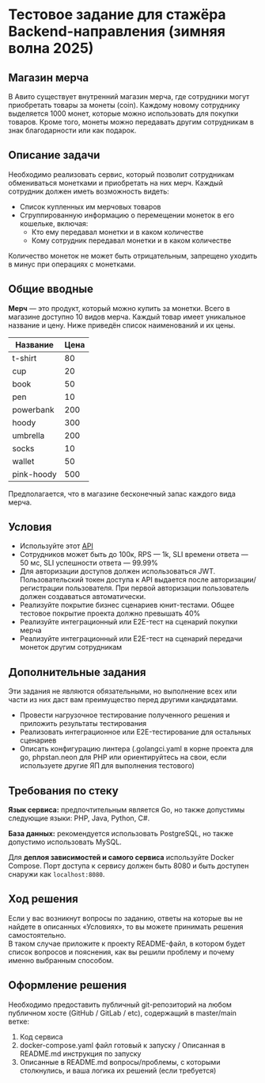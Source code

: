 # **Тестовое задание для стажёра Backend-направления (зимняя волна 2025)**

## Магазин мерча

В Авито существует внутренний магазин мерча, где сотрудники могут приобретать товары за монеты (coin). Каждому новому сотруднику выделяется 1000 монет, которые можно использовать для покупки товаров. Кроме того, монеты можно передавать другим сотрудникам в знак благодарности или как подарок.

## Описание задачи

Необходимо реализовать сервис, который позволит сотрудникам обмениваться монетками и приобретать на них мерч. Каждый сотрудник должен иметь возможность видеть:

- Список купленных им мерчовых товаров
- Сгруппированную информацию о перемещении монеток в его кошельке, включая:
  - Кто ему передавал монетки и в каком количестве
  - Кому сотрудник передавал монетки и в каком количестве

Количество монеток не может быть отрицательным, запрещено уходить в минус при операциях с монетками.

## **Общие вводные**

**Мерч** — это продукт, который можно купить за монетки. Всего в магазине доступно 10 видов мерча. Каждый товар имеет уникальное название и цену. Ниже приведён список наименований и их цены.

| Название   | Цена |
| ---------- | ---- |
| t-shirt    | 80   |
| cup        | 20   |
| book       | 50   |
| pen        | 10   |
| powerbank  | 200  |
| hoody      | 300  |
| umbrella   | 200  |
| socks      | 10   |
| wallet     | 50   |
| pink-hoody | 500  |

Предполагается, что в магазине бесконечный запас каждого вида мерча.

## **Условия**

- Используйте этот [API](https://github.com/avito-tech/tech-internship/blob/main/Tech%20Internships/Backend/Backend-trainee-assignment-winter-2025/schema.json)
- Сотрудников может быть до 100к, RPS — 1k, SLI времени ответа — 50 мс, SLI успешности ответа — 99.99%
- Для авторизации доступов должен использоваться JWT. Пользовательский токен доступа к API выдается после авторизации/регистрации пользователя. При первой авторизации пользователь должен создаваться автоматически.
- Реализуйте покрытие бизнес сценариев юнит-тестами. Общее тестовое покрытие проекта должно превышать 40%
- Реализуйте интеграционный или E2E-тест на сценарий покупки мерча
- Реализуйте интеграционный или E2E-тест на сценарий передачи монеток другим сотрудникам

## **Дополнительные задания**

Эти задания не являются обязательными, но выполнение всех или части из них даст вам преимущество перед другими кандидатами.

- Провести нагрузочное тестирование полученного решения и приложить результаты тестирования
- Реализовать интеграционное или E2E-тестирование для остальных сценариев
- Описать конфигурацию линтера (.golangci.yaml в корне проекта для go, phpstan.neon для PHP или ориентируйтесь на свои, если используете другие ЯП для выполнения тестового)

## **Требования по стеку**

**Язык сервиса:** предпочтительным является Go, но также допустимы следующие языки: PHP, Java, Python, C#.

**База данных:** рекомендуется использовать PostgreSQL, но также допустимо использовать MySQL.

Для **деплоя зависимостей и самого сервиса** используйте Docker Compose. Порт доступа к сервису должен быть 8080 и быть доступен снаружи как `localhost:8080`.

## **Ход решения**

Если у вас возникнут вопросы по заданию, ответы на которые вы не найдете в описанных «Условиях», то вы можете принимать решения самостоятельно.  
В таком случае приложите к проекту README-файл, в котором будет список вопросов и пояснения, как вы решили проблему и почему именно выбранным способом.

## **Оформление решения**

Необходимо предоставить публичный git-репозиторий на любом публичном хосте (GitHub / GitLab / etc), содержащий в master/main ветке:

1. Код сервиса
2. docker-compose.yaml файл готовый к запуску / Описанная в README.md инструкция по запуску
3. Описанные в README.md вопросы/проблемы, с которыми столкнулись, и ваша логика их решений (если требуется)
